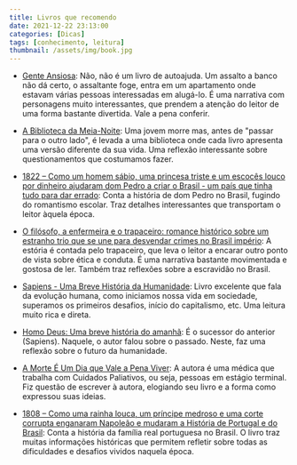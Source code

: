 ```yaml
---
title: Livros que recomendo
date: 2021-12-22 23:13:00
categories: [Dicas]
tags: [conhecimento, leitura]
thumbnail: /assets/img/book.jpg
---
```


- [Gente Ansiosa](https://www.amazon.com.br/gp/product/B09B9KZN9P/ref=ppx_yo_dt_b_d_asin_title_o00?ie=UTF8&psc=1): Não, não é um livro de autoajuda. Um assalto a banco não dá certo, o assaltante foge, entra em um apartamento onde estavam várias pessoas interessadas em alugá-lo. É uma narrativa com personagens muito interessantes, que prendem a atenção do leitor de uma forma bastante divertida. Vale a pena conferir.
  
- [A Biblioteca da Meia-Noite](https://www.amazon.com.br/gp/product/B09BKDLD4F/ref=ppx_yo_dt_b_d_asin_title_o02?ie=UTF8&psc=1): Uma jovem morre mas, antes de "passar para o outro lado", é levada a uma biblioteca onde cada livro apresenta uma versão diferente da sua vida. Uma reflexão interessante sobre questionamentos que costumamos fazer.
  
- [1822 – Como um homem sábio, uma princesa triste e um escocês louco por dinheiro ajudaram dom Pedro a criar o Brasil - um país que tinha tudo para dar errado](https://www.amazon.com.br/gp/product/B014I5JKDU/ref=ppx_yo_dt_b_d_asin_title_o04?ie=UTF8&psc=1): Conta a história de dom Pedro no Brasil, fugindo do romantismo escolar. Traz detalhes interessantes que transportam o leitor àquela época.
  
- [O filósofo, a enfermeira e o trapaceiro: romance histórico sobre um estranho trio que se une para desvendar crimes no Brasil império](https://www.amazon.com.br/gp/product/B088KTRZ17/ref=ppx_yo_dt_b_d_asin_title_o06?ie=UTF8&psc=1): A estória é contada pelo trapaceiro, que leva o leitor a encarar outro ponto de vista sobre ética e conduta. É uma narrativa bastante movimentada e gostosa de ler. Também traz reflexões sobre a escravidão no Brasil.

- [Sapiens - Uma Breve História da Humanidade](https://www.amazon.com.br/Sapiens-Uma-Breve-Hist%C3%B3ria-Humanidade/dp/8525432180/ref=sr_1_2?crid=2S3XQAMUM8G08&keywords=sapiens+uma+breve+historia+da+humanidade&qid=1640226023&sprefix=sapiens+%2Caps%2C263&sr=8-2&ufe=app_do%3Aamzn1.fos.6d798eae-cadf-45de-946a-f477d47705b9): Livro excelente que fala da evolução humana, como iniciamos nossa vida em sociedade, superamos os primeiros desafios, início do capitalismo, etc. Uma leitura muito rica e direta.

- [Homo Deus: Uma breve história do amanhã](https://www.amazon.com.br/gp/product/B01LXCJTO4/ref=ppx_yo_dt_b_d_asin_title_o05?ie=UTF8&psc=1): É o sucessor do anterior (Sapiens). Naquele, o autor falou sobre o passado. Neste, faz uma reflexão sobre o futuro da humanidade.
  
- [A Morte É Um Dia que Vale a Pena Viver](https://www.amazon.com.br/gp/product/8544104401/ref=ppx_yo_dt_b_asin_title_o02_s00?ie=UTF8&psc=1): A autora é uma médica que trabalha com Cuidados Paliativos, ou seja, pessoas em estágio terminal. Fiz questão de escrever à autora, elogiando seu livro e a forma como expressou suas ideias. 
  
- [1808 – Como uma rainha louca, um príncipe medroso e uma corte corrupta enganaram Napoleão e mudaram a História de Portugal e do Brasil](https://www.amazon.com.br/gp/product/B00MW7ACMA/ref=ppx_yo_dt_b_d_asin_title_o00?ie=UTF8&psc=1): Conta a história da família real portuguesa no Brasil. O livro traz muitas informações históricas que permitem refletir sobre todas as dificuldades e desafios vividos naquela época.